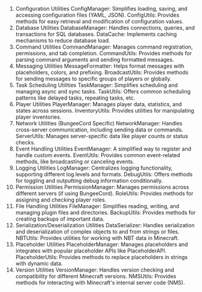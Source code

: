 1. Configuration Utilities
   ConfigManager: Simplifies loading, saving, and accessing configuration files (YAML, JSON).
   ConfigUtils: Provides methods for easy retrieval and modification of configuration values.
2. Database Utilities
   DatabaseManager: Handles connections, queries, and transactions for SQL databases.
   DataCache: Implements caching mechanisms to reduce database load.
3. Command Utilities
   CommandManager: Manages command registration, permissions, and tab completion.
   CommandUtils: Provides methods for parsing command arguments and sending formatted messages.
4. Messaging Utilities
   MessageFormatter: Helps format messages with placeholders, colors, and prefixing.
   BroadcastUtils: Provides methods for sending messages to specific groups of players or globally.
5. Task Scheduling Utilities
   TaskManager: Simplifies scheduling and managing async and sync tasks.
   TaskUtils: Offers common scheduling patterns like delayed tasks, repeating tasks, etc.
6. Player Utilities
   PlayerManager: Manages player data, statistics, and states across sessions.
   InventoryUtils: Provides utilities for manipulating player inventories.
7. Network Utilities (BungeeCord Specific)
   NetworkManager: Handles cross-server communication, including sending data or commands.
   ServerUtils: Manages server-specific data like player counts or status checks.
8. Event Handling Utilities
   EventManager: A simplified way to register and handle custom events.
   EventUtils: Provides common event-related methods, like broadcasting or canceling events.
9. Logging Utilities
   LogManager: Centralizes logging functionality, supporting different log levels and formats.
   DebugUtils: Offers methods for toggling and outputting debug information conditionally.
10. Permission Utilities
    PermissionManager: Manages permissions across different servers (if using BungeeCord).
    RoleUtils: Provides methods for assigning and checking player roles.
11. File Handling Utilities
    FileManager: Simplifies reading, writing, and managing plugin files and directories.
    BackupUtils: Provides methods for creating backups of important data.
12. Serialization/Deserialization Utilities
    DataSerializer: Handles serialization and deserialization of complex objects to and from strings or files.
    NBTUtils: Provides utilities for working with NBT data in Minecraft.
13. Placeholder Utilities
    PlaceholderManager: Manages placeholders and integrates with popular placeholder APIs like PlaceholderAPI.
    PlaceholderUtils: Provides methods to replace placeholders in strings with dynamic data.
14. Version Utilities
    VersionManager: Handles version checking and compatibility for different Minecraft versions.
    NMSUtils: Provides methods for interacting with Minecraft's internal server code (NMS).